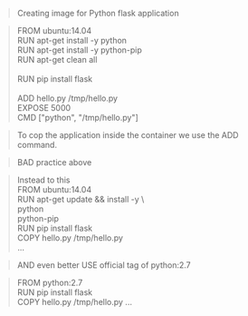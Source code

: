 > Creating image for Python flask application <br>

> FROM ubuntu:14.04 <br>
> RUN apt-get install -y python <br>
> RUN apt-get install -y python-pip <br>
> RUN apt-get clean all <br>
> <br>
> RUN pip install flask <br>
> <br>
> ADD hello.py /tmp/hello.py
> <br>
> EXPOSE 5000 <br>
> CMD ["python", "/tmp/hello.py"] <br>

> To cop the application inside the container we use the ADD command.

> BAD practice above

> Instead to this <br>
> FROM ubuntu:14.04 <br>
> RUN apt-get update && install -y \ <br>
>   python <br>
>   python-pip <br>
> RUN pip install flask <br>
> COPY hello.py /tmp/hello.py <br>
> ...

> AND even better USE official tag of python:2.7

> FROM python:2.7 <br>
> RUN pip install flask <br>
> COPY hello.py /tmp/hello.py
> ...

